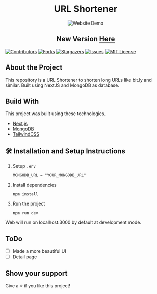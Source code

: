 
<div align="center">
  <h1>URL Shortener</h1>
  <img src="https://i.ibb.co/F63BFJB/download.png" alt="Website Demo" />
  <h2>New Version <a href="https://github.com/gbagush/MiniLink">Here</a></h2>
</div>

[![Contributors][contributors-shield]][contributors-url]
[![Forks][forks-shield]][forks-url]
[![Stargazers][stars-shield]][stars-url]
[![Issues][issues-shield]][issues-url]
[![MIT License][license-shield]][license-url]

## About the Project
This repository is a URL Shortener to shorten long URLs like bit.ly and similar. Built using NextJS and MongoDB as database.

## Build With
This project was built using these technologies.
- [Next.js](https://nextjs.org/)
- [MongoDB](https://mongodb.com)
- [TailwindCSS](https://tailwindcss.com)

## 🛠 Installation and Setup Instructions
1. Setup `.env`
    ```
    MONGODB_URL = "YOUR_MONGODB_URL"
    ```
2. Install dependencies
	```
	npm install
	```
3. Run the project 
	```
	npm run dev
	```
Web will run on localhost:3000 by default at development mode.

## ToDo
- [ ] Made a more beautiful UI
- [ ] Detail page

## Show your support
Give a ⭐ if you like this project!

<!-- MARKDOWN LINKS & IMAGES -->
<!-- https://www.markdownguide.org/basic-syntax/#reference-style-links -->
[contributors-shield]: https://img.shields.io/github/contributors/gbagush/URLShortener.svg?style=for-the-badge
[contributors-url]: https://github.com/gbagush/URLShortener/graphs/contributors
[forks-shield]: https://img.shields.io/github/forks/gbagush/URLShortener.svg?style=for-the-badge
[forks-url]: https://github.com/gbagush/URLShortener/network/members
[stars-shield]: https://img.shields.io/github/stars/gbagush/URLShortener.svg?style=for-the-badge
[stars-url]: https://github.com/gbagush/URLShortener/stargazers
[issues-shield]: https://img.shields.io/github/issues/gbagush/URLShortener.svg?style=for-the-badge
[issues-url]: https://github.com/gbagush/URLShortener/issues
[license-shield]: https://img.shields.io/github/license/gbagush/URLShortener.svg?style=for-the-badge
[license-url]: https://github.com/gbagush/URLShortener/blob/master/LICENSE
